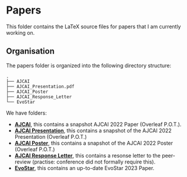 # Papers

This folder contains the LaTeX source files for papers that I am currently working on.

## Organisation

The papers folder is organized into the following directory structure:

```
.
├── AJCAI
├── AJCAI_Presentation.pdf
├── AJCAI_Poster
├── AJCAI_Response_Letter
└── EvoStar
```

We have folders:

- [**AJCAI**](AJCAI), this contains a snapshot AJCAI 2022 Paper (Overleaf P.O.T.).
- [**AJCAI Presentation**](AJCAI_Presentation), this contains a snapshot of the AJCAI 2022 Presentation (Overleaf P.O.T.)
- [**AJCAI Poster**](AJCAI_Poster), this contains a snapshot of the AJCAI 2022 Poster (Overleaf P.O.T.)
- [**AJCAI Response Letter**](AJCAI_Response_Letter), this contains a resonse letter to the peer-review (practise: conference did not formally require this).
- [**EvoStar**](EvoStar), this contains an up-to-date EvoStar 2023 Paper.
